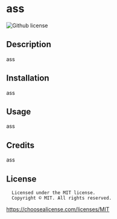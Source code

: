 
  # ass

  ![Github license](https://img.shields.io/badge/license-MIT-blueviolet.svg)

  ## Description
  ass
  
  ## Installation
  ass
  
  ## Usage
  ass
  
  ## Credits
  ass
  
  ## License
      Licensed under the MIT license.
      Copyright ©️ MIT. All rights reserved. 
      
  https://choosealicense.com/licenses/MIT
  
